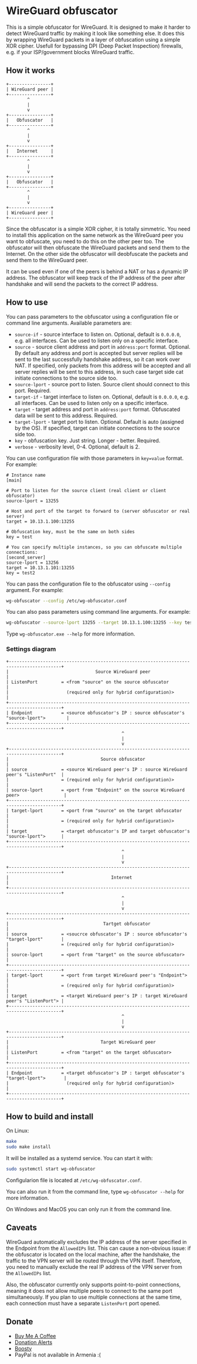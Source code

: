 # WireGuard obfuscator

This is a simple obfuscator for WireGuard. It is designed to make it harder to detect WireGuard traffic by making it look like something else. It does this by wrapping WireGuard packets in a layer of obfuscation using a simple XOR cipher. Usefull for bypassing DPI (Deep Packet Inspection) firewalls, e.g. if your ISP/government blocks WireGuard traffic.

## How it works

```
+----------------+
| WireGuard peer |
+----------------+
        ^
        |
        v
+----------------+
|   Obfuscator   |
+----------------+
        ^
        |
        v
+----------------+
|   Internet     |
+----------------+
        ^
        |
        v
+----------------+
|   Obfuscator   |
+----------------+
        ^
        |
        v
+----------------+
| WireGuard peer |
+----------------+
```

Since the obfuscator is a simple XOR cipher, it is totally simmetric. You need to install this application on the same network as the WireGuard peer you want to obfuscate, you need to do this on the other peer too. The obfuscator will then obfuscate the WireGuard packets and send them to the Internet. On the other side the obfuscator will deobfuscate the packets and send them to the WireGuard peer.

It can be used even if one of the peers is behind a NAT or has a dynamic IP address. The obfuscator will keep track of the IP address of the peer after handshake and will send the packets to the correct IP address.

## How to use

You can pass parameters to the obfuscator using a configuration file or command line arguments. Available parameters are:
* `source-if` - source interface to listen on. Optional, default is `0.0.0.0`, e.g. all interfaces. Can be used to listen only on a specific interface.
* `source` - source client address and port in `address:port` format. Optional. By default any address and port is accepted but server replies will be sent to the last successfully handshake address, so it can work over NAT. If specified, only packets from this address will be accepted and all server replies will be sent to this address, in such case target side cat initiate connections to the source side too.
* `source-lport` - source port to listen. Source client should connect to this port. Required.
* `target-if` - target interface to listen on. Optional, default is `0.0.0.0`, e.g. all interfaces. Can be used to listen only on a specific interface.
* `target` - target address and port in `address:port` format. Obfuscated data will be sent to this address. Required.
* `target-lport` - target port to listen. Optional. Default is auto (assigned by the OS). If specified, target can initiate connections to the source side too.
* `key` - obfuscation key. Just string. Longer - better. Required.
* `verbose` - verbosity level, 0-4. Optional, default is 2.

You can use configuration file with those parameters in `key=value` format. For example:
```
# Instance name
[main]

# Port to listen for the source client (real client or client obfuscator)
source-lport = 13255

# Host and port of the target to forward to (server obfuscator or real server)
target = 10.13.1.100:13255

# Obfuscation key, must be the same on both sides
key = test

# You can specify multiple instances, so you can obfuscate multiple connections:
[second_server]
source-lport = 13256
target = 10.13.1.101:13255
key = test2
```

You can pass the configuration file to the obfuscator using `--config` argument. For example:
```bash
wg-obfuscator --config /etc/wg-obfuscator.conf
```

You can also pass parameters using command line arguments. For example:
```bash
wg-obfuscator --source-lport 13255 --target 10.13.1.100:13255 --key test
```
Type `wg-obfuscator.exe --help` for more information.

### Settings diagram

```
+------------------------------------------------------------------------------------------+
|                                 Source WireGuard peer                                    |
| ListenPort         = <from "source" on the source obfuscator                             |
|                      (required only for hybrid configuration)>                           |
+------------------------------------------------------------------------------------------+
| Endpoint           = <source obfuscator's IP : source obfuscator's "source-lport">        |
+------------------------------------------------------------------------------------------+
                                            ^
                                            |
                                            v
+------------------------------------------------------------------------------------------+
|                                   Source obfuscator                                      |
| source             = <source WireGuard peer's IP : source WireGuard peer's "ListenPort"  |
|                    = (required only for hybrid configuration)>                           |
| source-lport       = <port from "Endpoint" on the source WireGuard peer>                 |
+------------------------------------------------------------------------------------------+
| target-lport       = <port from "source" on the target obfuscator                        |
|                    = (required only for hybrid configuration)>                           |
| target             = <target obfuscator's IP and target obfuscator's "source-lport">      |
+------------------------------------------------------------------------------------------+
                                            ^
                                            |
                                            v
+------------------------------------------------------------------------------------------+
|                                       Internet                                           |
+------------------------------------------------------------------------------------------+
                                            ^
                                            |
                                            v
+------------------------------------------------------------------------------------------+
|                                    Tartget obfuscator                                    |
| source             = <soucrce obfuscator's IP : source obfuscator's "target-lport"       |
|                    = (required only for hybrid configuration)>                           |
| source-lport       = <port from "target" on the source obfuscator>                       |
+------------------------------------------------------------------------------------------+
| target-lport       = <port from target WireGuard peer's "Endpoint">                      |
|                    = (required only for hybrid configuration)>                           |
| target             = <target WireGuard peer's IP : target WireGuard peer's "ListenPort"> |
+------------------------------------------------------------------------------------------+
                                            ^
                                            |
                                            v
+------------------------------------------------------------------------------------------+
|                                   Target WireGuard peer                                  |
| ListenPort         = <from "target" on the target obfuscator>                            |
+------------------------------------------------------------------------------------------+
| Endpoint           = <target obfuscator's IP : target obfuscator's "target-lport">       |
|                      (required only for hybrid configuration)>                           |
+------------------------------------------------------------------------------------------+
```

## How to build and install

On Linux:
```bash
make
sudo make install
```

It will be installed as a systemd service. You can start it with:
```bash
sudo systemctl start wg-obfuscator
```
Configularion file is located at `/etc/wg-obfuscator.conf`.

You can also run it from the command line, type `wg-obfuscator --help` for more information.

On Windows and MacOS you can only run it from the command line.

## Caveats

WireGuard automatically excludes the IP address of the server specified in the Endpoint from the `AllowedIPs` list. This can cause a non-obvious issue: if the obfuscator is located on the local machine, after the handshake, the traffic to the VPN server will be routed through the VPN itself. Therefore, you need to manually exclude the real IP address of the VPN server from the `AllowedIPs` list.

Also, the obfuscator currently only supports point-to-point connections, meaning it does not allow multiple peers to connect to the same port simultaneously. If you plan to use multiple connections at the same time, each connection must have a separate `ListenPort` port opened.

## Donate

* [Buy Me A Coffee](https://www.buymeacoffee.com/cluster)
* [Donation Alerts](https://www.donationalerts.com/r/clustermeerkat)
* [Boosty](https://boosty.to/cluster)
* PayPal is not available in Armenia :(
